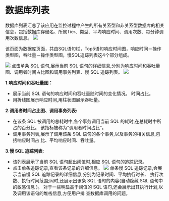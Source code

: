 # 数据库列表
数据库列表汇总了该应用在监控过程中产生的所有关系型和非关系型数据库的相关信息，包括数据库存储名、所属Tier、类型、平均响应时间、调用次数、每分钟调用次数信息。
![](/images/db_01.png)

该页面为数据库页面，共由SQL语句栏，Top5语句响应时间图，响应时间－操作类型图，吞吐量－操作类型图，慢SQL追踪列表这4个部分组成。

![](/images/db_02.png)
点击单条 SQL 语句,展示当前 SQL 语句的详细信息,分别为响应时间和吞吐量图、调用者时间占比图和调用事务列表、慢 SQL 追踪列表。
![](/images/db_03.png)

**1.响应时间和吞吐量图：**

* 展示当前 SQL 语句的响应时间和吞吐量随时间的变化情况。 时间占比。
* 用折线图展示响应时间,用柱状图展示吞吐量。

**2.调用者时间占比图、调用事务列表:**

* 在该条 SQL 被调用的总耗时中,各个事务调用当前 SQL 的耗时,在总耗时中所占的百分比。
该指标被称为“调用者时间占比”。
* 调用事务列表,展示了调用该条 SQL 语句的各个事务,以及事务的相关信息,包括响应时间占
比、平均响应时间、吞吐量。

**3.慢 SQL 追踪列表:**

* 该列表展示了当前 SQL 语句超出阈值时,相应 SQL 语句的追踪记录。
* 点击单条追踪记录,查看该条记录的详细信息。
![](/images/db_04.png)
单条慢 SQL 追踪记录,会展示当前慢 SQL 追踪记录的详细信息,分别为记录时间、平均执行时长、
执行次数、执行时间范围;同时,还展示出该条 SQL 语句的内容(自动隐藏 SQL 语句中的敏感信息 )。
对于一些明显高于阈值的 SQL 语句,还会展示出其执行计划,以及调用该语句的堆栈信息,方便用户排
查数据库调用的问题。
